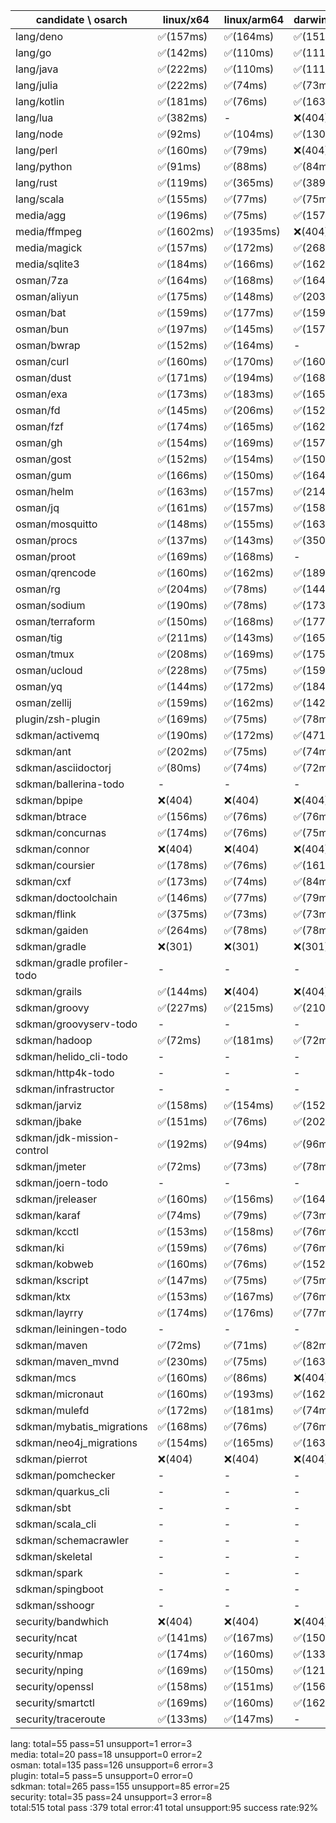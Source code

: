 | candidate \ osarch | linux/x64 | linux/arm64 | darwin/x64 | darwin/arm64 | win/x64 |
| ------------------ | ----------- | ------------ | ---------- | --------- | ------- |
|lang/deno | ✅(157ms) | ✅(164ms) | ✅(151ms) | ✅(161ms) | ✅(165ms) |
|lang/go | ✅(142ms) | ✅(110ms) | ✅(111ms) | ✅(132ms) | ✅(114ms) |
|lang/java | ✅(222ms) | ✅(110ms) | ✅(111ms) | ✅(103ms) | ✅(249ms) |
|lang/julia | ✅(222ms) | ✅(74ms) | ✅(73ms) | ✅(74ms) | ✅(75ms) |
|lang/kotlin | ✅(181ms) | ✅(76ms) | ✅(163ms) | ✅(165ms) | ✅(148ms) |
|lang/lua | ✅(382ms) | - | ❌(404)| ❌(404)| ✅(246ms) |
|lang/node | ✅(92ms) | ✅(104ms) | ✅(130ms) | ✅(101ms) | ✅(103ms) |
|lang/perl | ✅(160ms) | ✅(79ms) | ❌(404)| ✅(154ms) | ✅(304ms) |
|lang/python | ✅(91ms) | ✅(88ms) | ✅(84ms) | ✅(84ms) | ✅(90ms) |
|lang/rust | ✅(119ms) | ✅(365ms) | ✅(389ms) | ✅(366ms) | ✅(379ms) |
|lang/scala | ✅(155ms) | ✅(77ms) | ✅(75ms) | ✅(77ms) | ✅(74ms) |
|media/agg | ✅(196ms) | ✅(75ms) | ✅(157ms) | ✅(185ms) | ✅(225ms) |
|media/ffmpeg | ✅(1602ms) | ✅(1935ms) | ❌(404)| ✅(1530ms) | ✅(1304ms) |
|media/magick | ✅(157ms) | ✅(172ms) | ✅(268ms) | ✅(177ms) | ❌(404)|
|media/sqlite3 | ✅(184ms) | ✅(166ms) | ✅(162ms) | ✅(146ms) | ✅(172ms) |
|osman/7za | ✅(164ms) | ✅(168ms) | ✅(164ms) | ✅(235ms) | ✅(197ms) |
|osman/aliyun | ✅(175ms) | ✅(148ms) | ✅(203ms) | ✅(151ms) | ✅(148ms) |
|osman/bat | ✅(159ms) | ✅(177ms) | ✅(159ms) | ✅(170ms) | ✅(173ms) |
|osman/bun | ✅(197ms) | ✅(145ms) | ✅(157ms) | ✅(166ms) | ❌(404)|
|osman/bwrap | ✅(152ms) | ✅(164ms) | - | - | - |
|osman/curl | ✅(160ms) | ✅(170ms) | ✅(160ms) | ✅(157ms) | ✅(173ms) |
|osman/dust | ✅(171ms) | ✅(194ms) | ✅(168ms) | ✅(163ms) | ✅(153ms) |
|osman/exa | ✅(173ms) | ✅(183ms) | ✅(165ms) | ✅(181ms) | ✅(156ms) |
|osman/fd | ✅(145ms) | ✅(206ms) | ✅(152ms) | ✅(76ms) | ✅(156ms) |
|osman/fzf | ✅(174ms) | ✅(165ms) | ✅(162ms) | ✅(142ms) | ✅(171ms) |
|osman/gh | ✅(154ms) | ✅(169ms) | ✅(157ms) | ✅(166ms) | ✅(173ms) |
|osman/gost | ✅(152ms) | ✅(154ms) | ✅(150ms) | ✅(150ms) | ✅(153ms) |
|osman/gum | ✅(166ms) | ✅(150ms) | ✅(164ms) | ✅(186ms) | ✅(160ms) |
|osman/helm | ✅(163ms) | ✅(157ms) | ✅(214ms) | ✅(77ms) | ✅(158ms) |
|osman/jq | ✅(161ms) | ✅(157ms) | ✅(158ms) | ✅(185ms) | ✅(157ms) |
|osman/mosquitto | ✅(148ms) | ✅(155ms) | ✅(163ms) | ✅(156ms) | ✅(369ms) |
|osman/procs | ✅(137ms) | ✅(143ms) | ✅(350ms) | ✅(158ms) | ✅(162ms) |
|osman/proot | ✅(169ms) | ✅(168ms) | - | - | - |
|osman/qrencode | ✅(160ms) | ✅(162ms) | ✅(189ms) | ✅(162ms) | ✅(172ms) |
|osman/rg | ✅(204ms) | ✅(78ms) | ✅(144ms) | ✅(76ms) | ✅(201ms) |
|osman/sodium | ✅(190ms) | ✅(78ms) | ✅(173ms) | ✅(163ms) | ✅(229ms) |
|osman/terraform | ✅(150ms) | ✅(168ms) | ✅(177ms) | ✅(163ms) | ✅(144ms) |
|osman/tig | ✅(211ms) | ✅(143ms) | ✅(165ms) | ✅(160ms) | ❌(404)|
|osman/tmux | ✅(208ms) | ✅(169ms) | ✅(175ms) | ✅(156ms) | ✅(187ms) |
|osman/ucloud | ✅(228ms) | ✅(75ms) | ✅(159ms) | ✅(170ms) | ✅(155ms) |
|osman/yq | ✅(144ms) | ✅(172ms) | ✅(184ms) | ✅(161ms) | ✅(147ms) |
|osman/zellij | ✅(159ms) | ✅(162ms) | ✅(142ms) | ✅(173ms) | ❌(404)|
|plugin/zsh-plugin | ✅(169ms) | ✅(75ms) | ✅(78ms) | ✅(75ms) | ✅(78ms) |
|sdkman/activemq | ✅(190ms) | ✅(172ms) | ✅(471ms) | ✅(169ms) | ✅(194ms) |
|sdkman/ant | ✅(202ms) | ✅(75ms) | ✅(74ms) | ✅(74ms) | ✅(78ms) |
|sdkman/asciidoctorj | ✅(80ms) | ✅(74ms) | ✅(72ms) | ✅(74ms) | ✅(76ms) |
|sdkman/ballerina-todo | - | - | - | - | - |
|sdkman/bpipe | ❌(404)| ❌(404)| ❌(404)| ❌(404)| ❌(404)|
|sdkman/btrace | ✅(156ms) | ✅(76ms) | ✅(76ms) | ✅(77ms) | ✅(139ms) |
|sdkman/concurnas | ✅(174ms) | ✅(76ms) | ✅(75ms) | ✅(75ms) | ✅(148ms) |
|sdkman/connor | ❌(404)| ❌(404)| ❌(404)| ❌(404)| ❌(404)|
|sdkman/coursier | ✅(178ms) | ✅(76ms) | ✅(161ms) | ✅(83ms) | ❌(404)|
|sdkman/cxf | ✅(173ms) | ✅(74ms) | ✅(84ms) | ✅(76ms) | ✅(175ms) |
|sdkman/doctoolchain | ✅(146ms) | ✅(77ms) | ✅(79ms) | ✅(77ms) | ✅(142ms) |
|sdkman/flink | ✅(375ms) | ✅(73ms) | ✅(73ms) | ✅(75ms) | ✅(75ms) |
|sdkman/gaiden | ✅(264ms) | ✅(78ms) | ✅(78ms) | ✅(146ms) | ✅(78ms) |
|sdkman/gradle | ❌(301)| ❌(301)| ❌(301)| ❌(301)| ❌(301)|
|sdkman/gradle profiler-todo | - | - | - | - | - |
|sdkman/grails | ✅(144ms) | ❌(404)| ❌(404)| ✅(75ms) | ✅(75ms) |
|sdkman/groovy | ✅(227ms) | ✅(215ms) | ✅(210ms) | ✅(212ms) | ✅(197ms) |
|sdkman/groovyserv-todo | - | - | - | - | - |
|sdkman/hadoop | ✅(72ms) | ✅(181ms) | ✅(72ms) | ✅(73ms) | ✅(72ms) |
|sdkman/helido_cli-todo | - | - | - | - | - |
|sdkman/http4k-todo | - | - | - | - | - |
|sdkman/infrastructor | - | - | - | - | - |
|sdkman/jarviz | ✅(158ms) | ✅(154ms) | ✅(152ms) | ✅(183ms) | ✅(368ms) |
|sdkman/jbake | ✅(151ms) | ✅(76ms) | ✅(202ms) | ✅(77ms) | ✅(75ms) |
|sdkman/jdk-mission-control | ✅(192ms) | ✅(94ms) | ✅(96ms) | ✅(96ms) | ✅(100ms) |
|sdkman/jmeter | ✅(72ms) | ✅(73ms) | ✅(78ms) | ✅(80ms) | ✅(73ms) |
|sdkman/joern-todo | - | - | - | - | - |
|sdkman/jreleaser | ✅(160ms) | ✅(156ms) | ✅(164ms) | ✅(164ms) | ❌(404)|
|sdkman/karaf | ✅(74ms) | ✅(79ms) | ✅(73ms) | ✅(74ms) | ✅(75ms) |
|sdkman/kcctl | ✅(153ms) | ✅(158ms) | ✅(76ms) | ✅(76ms) | ✅(75ms) |
|sdkman/ki | ✅(159ms) | ✅(76ms) | ✅(76ms) | ✅(75ms) | ✅(75ms) |
|sdkman/kobweb | ✅(160ms) | ✅(76ms) | ✅(152ms) | ✅(75ms) | ✅(74ms) |
|sdkman/kscript | ✅(147ms) | ✅(75ms) | ✅(75ms) | ✅(77ms) | ✅(76ms) |
|sdkman/ktx | ✅(153ms) | ✅(167ms) | ✅(76ms) | ✅(77ms) | ✅(76ms) |
|sdkman/layrry | ✅(174ms) | ✅(176ms) | ✅(77ms) | ✅(78ms) | ✅(75ms) |
|sdkman/leiningen-todo | - | - | - | - | - |
|sdkman/maven | ✅(72ms) | ✅(71ms) | ✅(82ms) | ✅(73ms) | ✅(72ms) |
|sdkman/maven_mvnd | ✅(230ms) | ✅(75ms) | ✅(163ms) | ✅(185ms) | ✅(171ms) |
|sdkman/mcs | ✅(160ms) | ✅(86ms) | ❌(404)| ✅(221ms) | ✅(145ms) |
|sdkman/micronaut | ✅(160ms) | ✅(193ms) | ✅(162ms) | ✅(165ms) | ✅(153ms) |
|sdkman/mulefd | ✅(172ms) | ✅(181ms) | ✅(74ms) | ✅(76ms) | ✅(76ms) |
|sdkman/mybatis_migrations | ✅(168ms) | ✅(76ms) | ✅(76ms) | ✅(75ms) | ✅(83ms) |
|sdkman/neo4j_migrations | ✅(154ms) | ✅(165ms) | ✅(163ms) | ✅(160ms) | ✅(160ms) |
|sdkman/pierrot | ❌(404)| ❌(404)| ❌(404)| ❌(404)| ❌(404)|
|sdkman/pomchecker | - | - | - | - | - |
|sdkman/quarkus_cli | - | - | - | - | - |
|sdkman/sbt | - | - | - | - | - |
|sdkman/scala_cli | - | - | - | - | - |
|sdkman/schemacrawler | - | - | - | - | - |
|sdkman/skeletal | - | - | - | - | - |
|sdkman/spark | - | - | - | - | - |
|sdkman/spingboot | - | - | - | - | - |
|sdkman/sshoogr | - | - | - | - | - |
|security/bandwhich | ❌(404)| ❌(404)| ❌(404)| ❌(404)| ❌(404)|
|security/ncat | ✅(141ms) | ✅(167ms) | ✅(150ms) | ✅(147ms) | ❌(404)|
|security/nmap | ✅(174ms) | ✅(160ms) | ✅(133ms) | ✅(160ms) | ❌(404)|
|security/nping | ✅(169ms) | ✅(150ms) | ✅(121ms) | ✅(145ms) | ❌(404)|
|security/openssl | ✅(158ms) | ✅(151ms) | ✅(156ms) | ✅(176ms) | ✅(219ms) |
|security/smartctl | ✅(169ms) | ✅(160ms) | ✅(162ms) | ✅(152ms) | ✅(193ms) |
|security/traceroute | ✅(133ms) | ✅(147ms) | - | - | - |


lang: total=55 pass=51 unsupport=1 error=3  
media: total=20 pass=18 unsupport=0 error=2  
osman: total=135 pass=126 unsupport=6 error=3  
plugin: total=5 pass=5 unsupport=0 error=0  
sdkman: total=265 pass=155 unsupport=85 error=25  
security: total=35 pass=24 unsupport=3 error=8  
total:515  total pass :379  total error:41  total unsupport:95  success rate:92% 